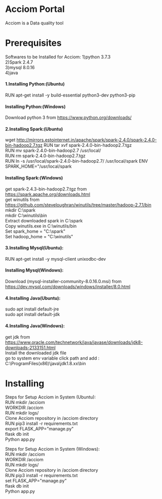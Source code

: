 # Acciom Portal
Acciom is a Data quality tool

# Prerequisites
Softwares to be Installed for Acciom:
1)python 3.7.3 <br>
2)Spark 2.4.7 <br>
3)mysql 8.0.16 <br>
4)java <br>

#### 1.Installing Python:(Ubuntu)
RUN apt-get install -y build-essential python3-dev python3-pip

#### Installing Python:(Windows)
Download python 3 from https://www.python.org/downloads/

#### 2.Installing Spark:(Ubuntu)
wget http://mirrors.estointernet.in/apache/spark/spark-2.4.0/spark-2.4.0-bin-hadoop2.7.tgz
RUN tar xvf spark-2.4.0-bin-hadoop2.7.tgz <br>
RUN mv spark-2.4.0-bin-hadoop2.7 /usr/local/ <br>
RUN rm spark-2.4.0-bin-hadoop2.7.tgz  <br>
RUN ln -s /usr/local/spark-2.4.0-bin-hadoop2.7/ /usr/local/spark
ENV SPARK_HOME="/usr/local/spark

#### Installing Spark:(Windows) <br>
get spark-2.4.3-bin-hadoop2.7.tgz from https://spark.apache.org/downloads.html <br>
get winutils from  https://github.com/steveloughran/winutils/tree/master/hadoop-2.7.1/bin <br>
mkdir C:\spark <br>
mkdir C:\winutils\bin <br>
Extract downloaded spark in C:\spark <br>
Copy winutils.exe in C:\winutils/bin <br>
Set spark_home = "C:\spark" <br>
Set hadoop_home = "C:\winutils" <br>


#### 3.Installing Mysql(Ubuntu): <br>
RUN apt-get install -y mysql-client unixodbc-dev

#### Installing Mysql(Windows): <br>
Download (mysql-installer-community-8.0.16.0.msi) from https://dev.mysql.com/downloads/windows/installer/8.0.html  

#### 4.Installing Java(Ubuntu):
sudo apt install default-jre <br>
sudo apt install default-jdk 

#### 4.Installing Java(Windows):

get jdk from https://www.oracle.com/technetwork/java/javase/downloads/jdk8-downloads-2133151.html <br>
Install the downloaded jdk file <br>
go to system env variable click path and add :  C:\ProgramFiles(x86)\java\jdk1.8.xx\bin 



# Installing

Steps for Setup Acciom in System (Ubuntu):<br>
RUN mkdir /acciom  <br>
WORKDIR /acciom <br>
RUN mkdir logs/  <br>
Clone Acciom repository in /acciom directory <br>
RUN pip3 install -r requirements.txt <br>
export FLASK_APP="manage.py" <br>
flask db init <br>
Python app.py

Steps for Setup Acciom in System (Windows):<br>
RUN mkdir /acciom  <br>
WORKDIR /acciom  <br>
RUN mkdir logs/ <br>
Clone Acciom repository in /acciom directory <br>
RUN pip3 install -r requirements.txt <br>
set FLASK_APP="manage.py" <br>
flask db init  <br>
Python app.py 

